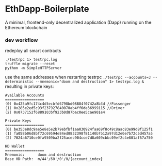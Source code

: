 # EthDapp-Boilerplate
A minimal, frontend-only decentralized application (Dapp) running on the Ethereum blockchain

### dev workflow
redeploy all smart contracts
```
./testrpc 1> testrpc.log
truffle migrate --reset
python -m SimpleHTTPServer
```
use the same addresses when restarting testrpc
`./testrpc --accounts=3 --deterministic --mnemonic="doom and destruction" 1> testrpc.log &`
resulting in private keys:
```
Available Accounts
==================
(0) 0x425a9fc174c4d5ecbfd6798bd08884f0742a8b3d //Passenger
(1) 0x285e2ed5c93f237927840070ab4ff6da36999115 //Driver
(2) 0x0737152f6889103bf923b0d87bac0ee5cae901e4

Private Keys
==================
(0) be353e8dc9ae5e8e5e2b79ebfbf1aa030924faa69f8c49c8aac83e99d8f125f1
(1) fa058b06d8bf72c69594e84ed0832398f81140b7b12a97d12e0e7b72c5d457a5
(2) 7024a6710ce0fa9509ba2f25acec904cce7d8a609cbbc09ef2c4e801af57a750

HD Wallet
==================
Mnemonic:      doom and destruction
Base HD Path:  m/44'/60'/0'/0/{account_index}
```

